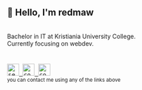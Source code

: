 ## 👋 Hello, I'm redmaw

<br />
Bachelor in IT at Kristiania University College.
<br />
Currently focusing on webdev.

<h1></h1>

<!-- Contact -->
<kbd>
  <a href="mailto:janandreashorgenr@gmail.com">
    <img
        src="https://img.shields.io/badge/Gmail-D14836?style=flat&logo=gmail&logoColor=white"
        alt="send me an email"
        height="28"
      />
  </a>
</kbd>
<kbd>
  <a href="https://www.linkedin.com/in/janandreasrusnak/">
    <img
        src="https://img.shields.io/badge/LinkedIn-%230077B5.svg?style=flat&logo=linkedin&logoColor=white"
        alt="contact me on linkedin"
        height="28"
      />
  </a>
</kbd>
<!-- <kbd>
  <a href="https://twitter.com/redmawzx">
    <img
        src="https://img.shields.io/badge/Twitter-%23000000.svg?style=flat&logo=X&logoColor=white"
        alt="contact me on twitter"
        height="28"
      />
  </a>
</kbd> -->
<kbd>
  <a href="https://discord.com/users/189753449670246401">
    <img
        src="https://img.shields.io/badge/Discord-%235865F2.svg?style=flat&logo=discord&logoColor=white"
        alt="contact me on discord"
        height="28"
      />
  </a>
</kbd>
<br />
<sub>you can contact me using any of the links above</sub>

<!-- Do people visit my profile? -->
[linkedin]: https://www.linkedin.com/in/janandreasrusnak/
[gmail]: mailto:janandreashorgenr@gmail.com
[twitter]: https://twitter.com/redmawzx
[discord]: https://discord.com/users/189753449670246401
